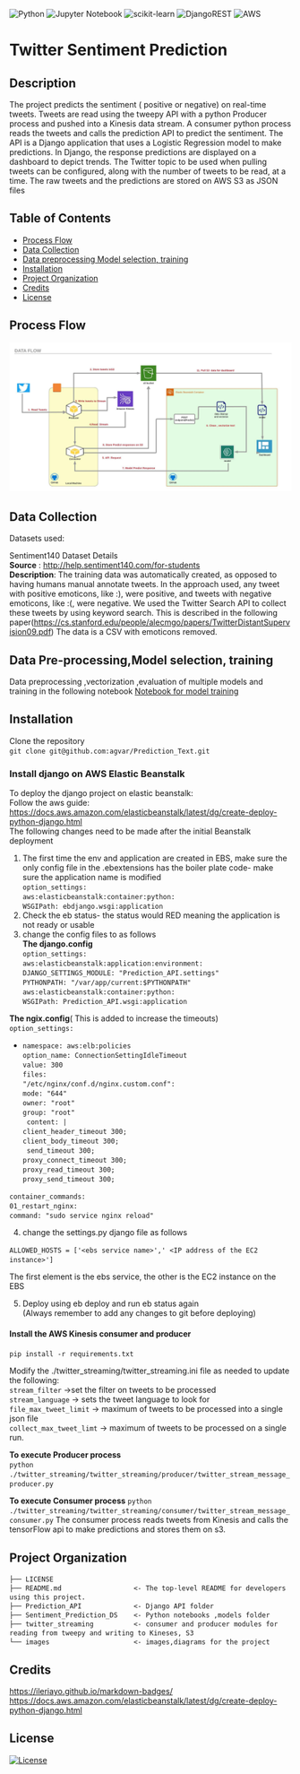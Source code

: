 ![Python](https://img.shields.io/badge/python-3670A0?style=for-the-badge&logo=python&logoColor=ffdd54) ![Jupyter Notebook](https://img.shields.io/badge/jupyter-%23FA0F00.svg?style=for-the-badge&logo=jupyter&logoColor=white) ![scikit-learn](https://img.shields.io/badge/scikit--learn-%23F7931E.svg?style=for-the-badge&logo=scikit-learn&logoColor=white) ![DjangoREST](https://img.shields.io/badge/DJANGO-REST-ff1709?style=for-the-badge&logo=django&logoColor=white&color=ff1709&labelColor=gray) ![AWS](https://img.shields.io/badge/AWS-%23FF9900.svg?style=for-the-badge&logo=amazon-aws&logoColor=white)

# Twitter Sentiment Prediction

## Description

The project predicts the sentiment ( positive or negative) on real-time tweets. Tweets are read using the tweepy API with a python Producer process and pushed into a Kinesis data stream. A consumer python process reads the tweets and calls the prediction API to predict the sentiment.
The API is a Django application that uses a Logistic Regression model to make predictions. In Django, the response predictions are displayed on a dashboard to depict trends.
The Twitter topic to be used when pulling tweets can be configured, along with the number of tweets to be read, at a time. The raw tweets and the predictions are stored on AWS S3 as JSON files

## Table of Contents

- [Process Flow](#process-flow)
- [Data Collection](#data-collection)
- [Data preprocessing Model selection, training](#data-preprocessing,model-selection,-Model-training)
- [Installation](#installation)
- [Project Organization](#project-organization)
- [Credits](#credits)
- [License](#license)

## Process Flow

![Architecture Diagram](https://github.com/agvar/Prediction_Text/blob/master/images/capstone_project_architecture.jpeg)

## Data Collection

Datasets used:

Sentiment140 Dataset Details  
 **Source** : http://help.sentiment140.com/for-students  
 **Description**: The training data was automatically created, as opposed to having humans manual annotate tweets. In the approach used, any tweet with positive emoticons, like :), were positive, and tweets with negative emoticons, like :(, were negative. We used the Twitter Search API to collect these tweets by using keyword search. This is described in the following paper(https://cs.stanford.edu/people/alecmgo/papers/TwitterDistantSupervision09.pdf) The data is a CSV with emoticons removed.

## Data Pre-processing,Model selection, training

Data preprocessing ,vectorization ,evaluation of multiple models and training in the following notebook
[Notebook for model training ](https://github.com/agvar/Prediction_Text/blob/2acd88106dab4106de90d4dc10e5608af0af78c7/Sentiment_Prediction_DS/notebooks/Sentiment_analysis.ipynb)

## Installation

Clone the repository  
`git clone git@github.com:agvar/Prediction_Text.git`

### Install django on AWS Elastic Beanstalk

To deploy the django project on elastic beanstalk:  
Follow the aws guide:  
https://docs.aws.amazon.com/elasticbeanstalk/latest/dg/create-deploy-python-django.html  
The following changes need to be made after the initial Beanstalk deployment

1. The first time the env and application are created in EBS, make sure the only config file in the .ebextensions has the boiler plate code- make sure the application name is modified  
   `option_settings:`  
   `aws:elasticbeanstalk:container:python:`  
   `WSGIPath: ebdjango.wsgi:application`
2. Check the eb status- the status would RED meaning the application is not ready or usable
3. change the config files to as follows  
   **The django.config**  
   `option_settings:`  
   `aws:elasticbeanstalk:application:environment:`  
   `DJANGO_SETTINGS_MODULE: "Prediction_API.settings"`  
   `PYTHONPATH: "/var/app/current:$PYTHONPATH"`  
   `aws:elasticbeanstalk:container:python:`  
   `WSGIPath: Prediction_API.wsgi:application`

**The ngix.config**( This is added to increase the timeouts)  
`option_settings:`

- `namespace: aws:elb:policies`  
   `option_name: ConnectionSettingIdleTimeout`  
   `value: 300`  
  `files:`  
   `"/etc/nginx/conf.d/nginx.custom.conf":`  
   `mode: "644"`  
   `owner: "root"`  
   `group: "root"`  
   ` content: |`  
   `client_header_timeout 300;`  
   `client_body_timeout 300;`  
   ` send_timeout 300;`  
   `proxy_connect_timeout 300;`  
   `proxy_read_timeout 300;`  
   `proxy_send_timeout 300;`

`container_commands:`  
 `01_restart_nginx:`  
 `command: "sudo service nginx reload"`

4. change the settings.py django file as follows

`ALLOWED_HOSTS = ['<ebs service name>',' <IP address of the EC2 instance>']`

The first element is the ebs service, the other is the EC2 instance on the EBS

5. Deploy using eb deploy and run eb status again  
   (Always remember to add any changes to git before deploying)

#### Install the AWS Kinesis consumer and producer

`pip install -r requirements.txt`

Modify the ./twitter_streaming/twitter_streaming.ini file as needed to update the following:  
`stream_filter` ->set the filter on tweets to be processed  
`stream_language` -> sets the tweet language to look for  
`file_max_tweet_limit` -> maximum of tweets to be processed into a single json file  
`collect_max_tweet_limt` -> maximum of tweets to be processed on a single run.

**To execute Producer process**  
`python ./twitter_streaming/twitter_streaming/producer/twitter_stream_message_producer.py`

**To execute Consumer process**
`python ./twitter_streaming/twitter_streaming/consumer/twitter_stream_message_consumer.py`
The consumer process reads tweets from Kinesis and calls the tensorFlow api to make predictions and stores them on s3.

## Project Organization

    ├── LICENSE
    ├── README.md                  <- The top-level README for developers using this project.
    ├── Prediction_API             <- Django API folder
    ├── Sentiment_Prediction_DS    <- Python notebooks ,models folder
    ├── twitter_streaming          <- consumer and producer modules for reading from tweepy and writing to Kineses, S3
    └── images                     <- images,diagrams for the project

## Credits

https://ileriayo.github.io/markdown-badges/  
https://docs.aws.amazon.com/elasticbeanstalk/latest/dg/create-deploy-python-django.html

## License

[![License](https://img.shields.io/badge/License-Apache_2.0-blue.svg)](https://opensource.org/licenses/Apache-2.0)
